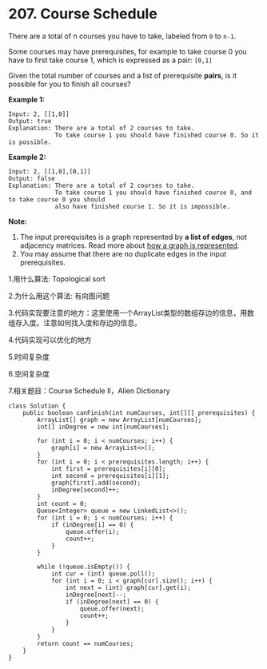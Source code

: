 # 207. Course Schedule

There are a total of n courses you have to take, labeled from `0` to `n-1`.

Some courses may have prerequisites, for example to take course 0 you have to first take course 1, which is expressed as a pair: `[0,1]`

Given the total number of courses and a list of prerequisite **pairs**, is it possible for you to finish all courses?

**Example 1:**

```text
Input: 2, [[1,0]] 
Output: true
Explanation: There are a total of 2 courses to take. 
             To take course 1 you should have finished course 0. So it is possible.
```

**Example 2:**

```text
Input: 2, [[1,0],[0,1]]
Output: false
Explanation: There are a total of 2 courses to take. 
             To take course 1 you should have finished course 0, and to take course 0 you should
             also have finished course 1. So it is impossible.
```

**Note:**

1. The input prerequisites is a graph represented by **a list of edges**, not adjacency matrices. Read more about [how a graph is represented](https://www.khanacademy.org/computing/computer-science/algorithms/graph-representation/a/representing-graphs).
2. You may assume that there are no duplicate edges in the input prerequisites.

1.用什么算法: Topological sort

2.为什么用这个算法: 有向图问题

3.代码实现要注意的地方：这里使用一个ArrayList类型的数组存边的信息，用数组存入度。注意如何找入度和存边的信息。

4.代码实现可以优化的地方

5.时间复杂度

6.空间复杂度

7.相关题目：Course Schedule II，Alien Dictionary

```text
class Solution {
    public boolean canFinish(int numCourses, int[][] prerequisites) {
        ArrayList[] graph = new ArrayList[numCourses];
        int[] inDegree = new int[numCourses];
        
        for (int i = 0; i < numCourses; i++) {
            graph[i] = new ArrayList<>();
        }
        for (int i = 0; i < prerequisites.length; i++) {
            int first = prerequisites[i][0];
            int second = prerequisites[i][1];
            graph[first].add(second);
            inDegree[second]++;
        }
        int count = 0;
        Queue<Integer> queue = new LinkedList<>();
        for (int i = 0; i < numCourses; i++) {
            if (inDegree[i] == 0) {
                queue.offer(i);
                count++;
            }
        }
        
        while (!queue.isEmpty()) {
            int cur = (int) queue.poll();
            for (int i = 0; i < graph[cur].size(); i++) {
                int next = (int) graph[cur].get(i);
                inDegree[next]--;
                if (inDegree[next] == 0) {
                    queue.offer(next);
                    count++;
                }
            }
        }
        return count == numCourses;
    }
}
```

